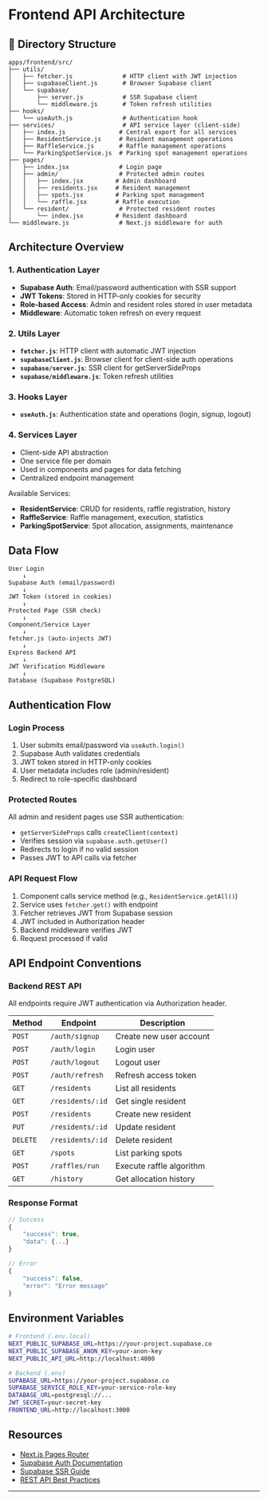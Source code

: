 # Frontend API Architecture

## 📁 Directory Structure

```
apps/frontend/src/
├── utils/
│   ├── fetcher.js              # HTTP client with JWT injection
│   ├── supabaseClient.js       # Browser Supabase client
│   └── supabase/
│       ├── server.js           # SSR Supabase client
│       └── middleware.js       # Token refresh utilities
├── hooks/
│   └── useAuth.js              # Authentication hook
├── services/                   # API service layer (client-side)
│   ├── index.js               # Central export for all services
│   ├── ResidentService.js     # Resident management operations
│   ├── RaffleService.js       # Raffle management operations
│   └── ParkingSpotService.js  # Parking spot management operations
├── pages/
│   ├── index.jsx              # Login page
│   ├── admin/                 # Protected admin routes
│   │   ├── index.jsx         # Admin dashboard
│   │   ├── residents.jsx     # Resident management
│   │   ├── spots.jsx         # Parking spot management
│   │   └── raffle.jsx        # Raffle execution
│   └── resident/              # Protected resident routes
│       └── index.jsx         # Resident dashboard
└── middleware.js              # Next.js middleware for auth
```

## Architecture Overview

### 1. Authentication Layer

- **Supabase Auth**: Email/password authentication with SSR support
- **JWT Tokens**: Stored in HTTP-only cookies for security
- **Role-based Access**: Admin and resident roles stored in user metadata
- **Middleware**: Automatic token refresh on every request

### 2. Utils Layer

- **`fetcher.js`**: HTTP client with automatic JWT injection
- **`supabaseClient.js`**: Browser client for client-side auth operations
- **`supabase/server.js`**: SSR client for getServerSideProps
- **`supabase/middleware.js`**: Token refresh utilities

### 3. Hooks Layer

- **`useAuth.js`**: Authentication state and operations (login, signup, logout)

### 4. Services Layer

- Client-side API abstraction
- One service file per domain
- Used in components and pages for data fetching
- Centralized endpoint management

Available Services:

- **ResidentService**: CRUD for residents, raffle registration, history
- **RaffleService**: Raffle management, execution, statistics
- **ParkingSpotService**: Spot allocation, assignments, maintenance

## Data Flow

```
User Login
    ↓
Supabase Auth (email/password)
    ↓
JWT Token (stored in cookies)
    ↓
Protected Page (SSR check)
    ↓
Component/Service Layer
    ↓
fetcher.js (auto-injects JWT)
    ↓
Express Backend API
    ↓
JWT Verification Middleware
    ↓
Database (Supabase PostgreSQL)
```

## Authentication Flow

### Login Process

1. User submits email/password via `useAuth.login()`
2. Supabase Auth validates credentials
3. JWT token stored in HTTP-only cookies
4. User metadata includes role (admin/resident)
5. Redirect to role-specific dashboard

### Protected Routes

All admin and resident pages use SSR authentication:

- `getServerSideProps` calls `createClient(context)`
- Verifies session via `supabase.auth.getUser()`
- Redirects to login if no valid session
- Passes JWT to API calls via fetcher

### API Request Flow

1. Component calls service method (e.g., `ResidentService.getAll()`)
2. Service uses `fetcher.get()` with endpoint
3. Fetcher retrieves JWT from Supabase session
4. JWT included in Authorization header
5. Backend middleware verifies JWT
6. Request processed if valid

## API Endpoint Conventions

### Backend REST API

All endpoints require JWT authentication via Authorization header.

| Method   | Endpoint         | Description              |
| -------- | ---------------- | ------------------------ |
| `POST`   | `/auth/signup`   | Create new user account  |
| `POST`   | `/auth/login`    | Login user               |
| `POST`   | `/auth/logout`   | Logout user              |
| `POST`   | `/auth/refresh`  | Refresh access token     |
| `GET`    | `/residents`     | List all residents       |
| `GET`    | `/residents/:id` | Get single resident      |
| `POST`   | `/residents`     | Create new resident      |
| `PUT`    | `/residents/:id` | Update resident          |
| `DELETE` | `/residents/:id` | Delete resident          |
| `GET`    | `/spots`         | List parking spots       |
| `POST`   | `/raffles/run`   | Execute raffle algorithm |
| `GET`    | `/history`       | Get allocation history   |

### Response Format

```javascript
// Success
{
    "success": true,
    "data": {...}
}

// Error
{
    "success": false,
    "error": "Error message"
}
```

## Environment Variables

```bash
# Frontend (.env.local)
NEXT_PUBLIC_SUPABASE_URL=https://your-project.supabase.co
NEXT_PUBLIC_SUPABASE_ANON_KEY=your-anon-key
NEXT_PUBLIC_API_URL=http://localhost:4000

# Backend (.env)
SUPABASE_URL=https://your-project.supabase.co
SUPABASE_SERVICE_ROLE_KEY=your-service-role-key
DATABASE_URL=postgresql://...
JWT_SECRET=your-secret-key
FRONTEND_URL=http://localhost:3000
```

## Resources

- [Next.js Pages Router](https://nextjs.org/docs/pages)
- [Supabase Auth Documentation](https://supabase.com/docs/guides/auth)
- [Supabase SSR Guide](https://supabase.com/docs/guides/auth/server-side)
- [REST API Best Practices](https://restfulapi.net/)

---
